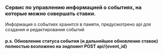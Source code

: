 ### Сервис по управлению информацией о событиях, на которые можно совершать ставки.

Информация о событиях хранится в памяти, предусмотрено api для создания и редактирования событий
#### p.s. Обновление статуса события (и дальнейшее обновление ставок) полностью возложено на эндпоинт POST api/{event_id}